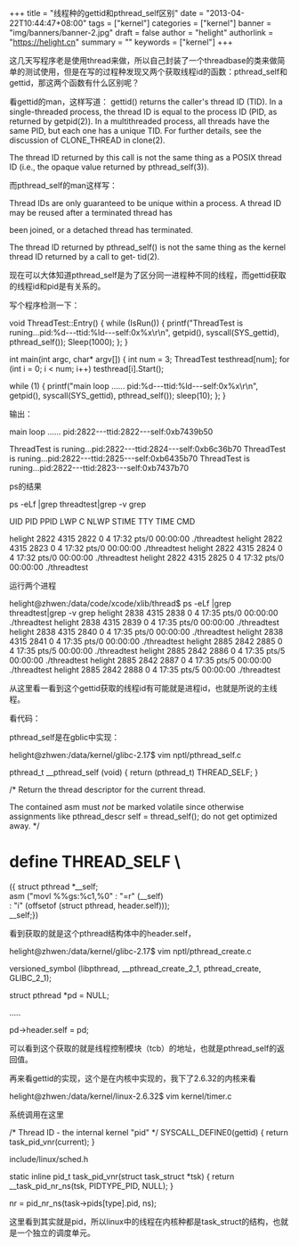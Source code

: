 +++
title = "线程种的gettid和pthread_self区别"
date = "2013-04-22T10:44:47+08:00"
tags = ["kernel"]
categories = ["kernel"]
banner = "img/banners/banner-2.jpg"
draft = false
author = "helight"
authorlink = "https://helight.cn"
summary = ""
keywords = ["kernel"]
+++

这几天写程序老是使用thread来做，所以自己封装了一个threadbase的类来做简单的测试使用，但是在写的过程种发现又两个获取线程id的函数：pthread_self和gettid，那这两个函数有什么区别呢？

看gettid的man，这样写道：
gettid() returns the caller's thread ID (TID). In a single-threaded process, the thread ID is equal to the process ID
(PID, as returned by getpid(2)). In a multithreaded process, all threads have the same PID, but each one has a unique
TID. For further details, see the discussion of CLONE_THREAD in clone(2).

The thread ID returned by this call is not the same thing as a POSIX thread ID (i.e., the opaque value returned by
pthread_self(3)).

而pthread_self的man这样写：

Thread IDs are only guaranteed to be unique within a process. A thread ID may be reused after a terminated thread has

been joined, or a detached thread has terminated.

The thread ID returned by pthread_self() is not the same thing as the kernel thread ID returned by a call to get‐
tid(2).

现在可以大体知道pthread_self是为了区分同一进程种不同的线程，而gettid获取的线程id和pid是有关系的。

写个程序检测一下：

void ThreadTest::Entry()
{
while (IsRun())
{
printf("ThreadTest is runing...pid:%d---ttid:%ld---self:0x%x\r\n",
getpid(), syscall(SYS_gettid), pthread_self());
Sleep(1000);
};
}

int main(int argc, char* argv[])
{
int num = 3;
ThreadTest testhread[num];
for (int i = 0; i < num; i++)
testhread[i].Start();

while (1)
{
printf("main loop ...... pid:%d---ttid:%ld---self:0x%x\r\n",
getpid(), syscall(SYS_gettid), pthread_self());
sleep(10);
};
}

输出：

main loop ...... pid:2822---ttid:2822---self:0xb7439b50

ThreadTest is runing...pid:2822---ttid:2824---self:0xb6c36b70
ThreadTest is runing...pid:2822---ttid:2825---self:0xb6435b70
ThreadTest is runing...pid:2822---ttid:2823---self:0xb7437b70

ps的结果

ps -eLf |grep threadtest|grep -v grep

UID PID PPID LWP C NLWP STIME TTY TIME CMD

helight 2822 4315 2822 0 4 17:32 pts/0 00:00:00 ./threadtest
helight 2822 4315 2823 0 4 17:32 pts/0 00:00:00 ./threadtest
helight 2822 4315 2824 0 4 17:32 pts/0 00:00:00 ./threadtest
helight 2822 4315 2825 0 4 17:32 pts/0 00:00:00 ./threadtest

 运行两个进程

helight@zhwen:/data/code/xcode/xlib/thread$ ps -eLf |grep threadtest|grep -v grep
helight 2838 4315 2838 0 4 17:35 pts/0 00:00:00 ./threadtest
helight 2838 4315 2839 0 4 17:35 pts/0 00:00:00 ./threadtest
helight 2838 4315 2840 0 4 17:35 pts/0 00:00:00 ./threadtest
helight 2838 4315 2841 0 4 17:35 pts/0 00:00:00 ./threadtest
helight 2885 2842 2885 0 4 17:35 pts/5 00:00:00 ./threadtest
helight 2885 2842 2886 0 4 17:35 pts/5 00:00:00 ./threadtest
helight 2885 2842 2887 0 4 17:35 pts/5 00:00:00 ./threadtest
helight 2885 2842 2888 0 4 17:35 pts/5 00:00:00 ./threadtest

从这里看一看到这个gettid获取的线程id有可能就是进程id，也就是所说的主线程。

看代码：

pthread_self是在gblic中实现：

helight@zhwen:/data/kernel/glibc-2.17$ vim nptl/pthread_self.c 

pthread_t
__pthread_self (void)
{
return (pthread_t) THREAD_SELF;
}

/* Return the thread descriptor for the current thread.

The contained asm must *not* be marked volatile since otherwise
assignments like
pthread_descr self = thread_self();
do not get optimized away. */
# define THREAD_SELF \
({ struct pthread *__self; \
asm ("movl %%gs:%c1,%0" : "=r" (__self) \
: "i" (offsetof (struct pthread, header.self))); \
__self;})

看到获取的就是这个pthread结构体中的header.self，

helight@zhwen:/data/kernel/glibc-2.17$ vim nptl/pthread_create.c

versioned_symbol (libpthread, __pthread_create_2_1, pthread_create, GLIBC_2_1);

struct pthread *pd = NULL;

.....

pd->header.self = pd;

可以看到这个获取的就是线程控制模块（tcb）的地址，也就是pthread_self的返回值。

再来看gettid的实现，这个是在内核中实现的，我下了2.6.32的内核来看

helight@zhwen:/data/kernel/linux-2.6.32$ vim kernel/timer.c 

系统调用在这里

/* Thread ID - the internal kernel "pid" */
SYSCALL_DEFINE0(gettid)
{
return task_pid_vnr(current);
}

include/linux/sched.h

static inline pid_t task_pid_vnr(struct task_struct *tsk)
{
return __task_pid_nr_ns(tsk, PIDTYPE_PID, NULL);
}

 nr = pid_nr_ns(task->pids[type].pid, ns);

这里看到其实就是pid，所以linux中的线程在内核种都是task_struct的结构，也就是一个独立的调度单元。